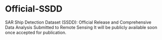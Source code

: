 # Official-SSDD
SAR Ship Detection Dataset (SSDD): Official Release and Comprehensive Data Analysis
Submitted to Remote Sensing
It will be publicly available soon once accepted for publication.
